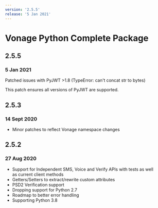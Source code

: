 ```yaml
---
version: '2.5.5'
release: '5 Jan 2021'
---
```

# Vonage Python Complete Package

## 2.5.5
### 5 Jan 2021

Patched issues with PyJWT >1.8 (TypeError: can't concat str to bytes)

This patch ensures all versions of PyJWT are supported.

## 2.5.3
### 14 Sept 2020

- Minor patches to reflect Vonage namespace changes

## 2.5.2
### 27 Aug 2020

- Support for Independent SMS, Voice and Verify APIs with tests as well as current client methods
- Getters/Setters to extract/rewrite custom attributes
- PSD2 Verification support
- Dropping support for Python 2.7
- Roadmap to better error handling
- Supporting Python 3.8